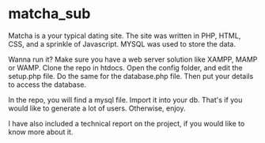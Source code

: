 # matcha_sub

Matcha is a your typical dating site. The site was written in PHP, HTML, CSS, and a sprinkle of Javascript. MYSQL was used to store the data.

Wanna run it?
Make sure you have a web server solution like XAMPP, MAMP or WAMP.
Clone the repo in htdocs.
Open the config folder, and edit the setup.php file. 
Do the same for the database.php file. Then put your details to access the database.

In the repo, you will find a mysql file. Import it into your db. That's if you would like to generate a lot of users.
Otherwise, enjoy.

I have also included a technical report on the project, if you would like to know more about it.



